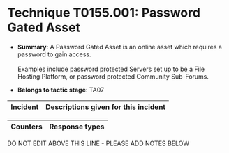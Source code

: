# Technique T0155.001: Password Gated Asset

* **Summary**: A Password Gated Asset is an online asset which requires a password to gain access. <br><br>Examples include password protected Servers set up to be a File Hosting Platform, or password protected Community Sub-Forums.

* **Belongs to tactic stage**: TA07


| Incident | Descriptions given for this incident |
| -------- | -------------------- |



| Counters | Response types |
| -------- | -------------- |


DO NOT EDIT ABOVE THIS LINE - PLEASE ADD NOTES BELOW